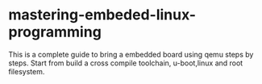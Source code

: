 # mastering-embeded-linux-programming
This is a complete guide to bring a embedded board using qemu steps by steps.
Start from build a cross compile toolchain, u-boot,linux and root filesystem.
